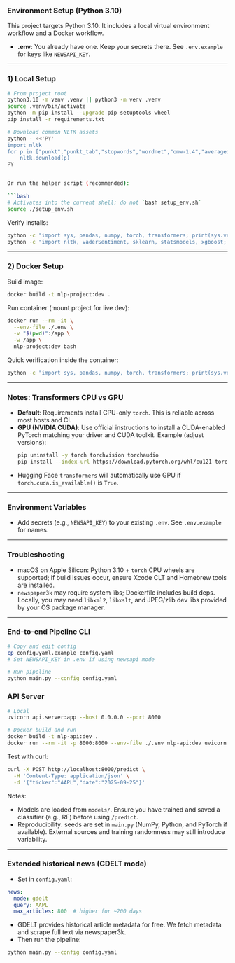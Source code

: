 ### Environment Setup (Python 3.10)

This project targets Python 3.10. It includes a local virtual environment workflow and a Docker workflow.

- **.env**: You already have one. Keep your secrets there. See `.env.example` for keys like `NEWSAPI_KEY`.

---

### 1) Local Setup

```bash
# From project root
python3.10 -m venv .venv || python3 -m venv .venv
source .venv/bin/activate
python -m pip install --upgrade pip setuptools wheel
pip install -r requirements.txt

# Download common NLTK assets
python - <<'PY'
import nltk
for p in ["punkt","punkt_tab","stopwords","wordnet","omw-1.4","averaged_perceptron_tagger","vader_lexicon"]:
    nltk.download(p)
PY


Or run the helper script (recommended):

```bash
# Activates into the current shell; do not `bash setup_env.sh`
source ./setup_env.sh
```

Verify installs:

```bash
python -c "import sys, pandas, numpy, torch, transformers; print(sys.version); print(pandas.__version__, numpy.__version__); print(torch.__version__); print(transformers.__version__)"
python -c "import nltk, vaderSentiment, sklearn, statsmodels, xgboost; print('OK')"
```

---

### 2) Docker Setup

Build image:

```bash
docker build -t nlp-project:dev .
```

Run container (mount project for live dev):

```bash
docker run --rm -it \
  --env-file ./.env \
  -v "$(pwd)":/app \
  -w /app \
  nlp-project:dev bash
```

Quick verification inside the container:

```bash
python -c "import sys, pandas, numpy, torch, transformers; print(sys.version); print(pandas.__version__, numpy.__version__); print(torch.__version__); print(transformers.__version__)"
```

---

### Notes: Transformers CPU vs GPU

- **Default**: Requirements install CPU-only `torch`. This is reliable across most hosts and CI.
- **GPU (NVIDIA CUDA)**: Use official instructions to install a CUDA-enabled PyTorch matching your driver and CUDA toolkit. Example (adjust versions):
  ```bash
  pip uninstall -y torch torchvision torchaudio
  pip install --index-url https://download.pytorch.org/whl/cu121 torch torchvision torchaudio
  ```
- Hugging Face `transformers` will automatically use GPU if `torch.cuda.is_available()` is `True`.

---

### Environment Variables

- Add secrets (e.g., `NEWSAPI_KEY`) to your existing `.env`. See `.env.example` for names.

---

### Troubleshooting

- macOS on Apple Silicon: Python 3.10 + `torch` CPU wheels are supported; if build issues occur, ensure Xcode CLT and Homebrew tools are installed.
- `newspaper3k` may require system libs; Dockerfile includes build deps. Locally, you may need `libxml2`, `libxslt`, and JPEG/zlib dev libs provided by your OS package manager.

---

### End-to-end Pipeline CLI

```bash
# Copy and edit config
cp config.yaml.example config.yaml
# Set NEWSAPI_KEY in .env if using newsapi mode

# Run pipeline
python main.py --config config.yaml
```

### API Server

```bash
# Local
uvicorn api.server:app --host 0.0.0.0 --port 8000

# Docker build and run
docker build -t nlp-api:dev .
docker run --rm -it -p 8000:8000 --env-file ./.env nlp-api:dev uvicorn api.server:app --host 0.0.0.0 --port 8000
```

Test with curl:
```bash
curl -X POST http://localhost:8000/predict \
  -H 'Content-Type: application/json' \
  -d '{"ticker":"AAPL","date":"2025-09-25"}'
```

Notes:
- Models are loaded from `models/`. Ensure you have trained and saved a classifier (e.g., RF) before using `/predict`.
- Reproducibility: seeds are set in `main.py` (NumPy, Python, and PyTorch if available). External sources and training randomness may still introduce variability.

---

### Extended historical news (GDELT mode)

- Set in `config.yaml`:
```yaml
news:
  mode: gdelt
  query: AAPL
  max_articles: 800  # higher for ~200 days
```
- GDELT provides historical article metadata for free. We fetch metadata and scrape full text via newspaper3k.
- Then run the pipeline:
```bash
python main.py --config config.yaml
```
